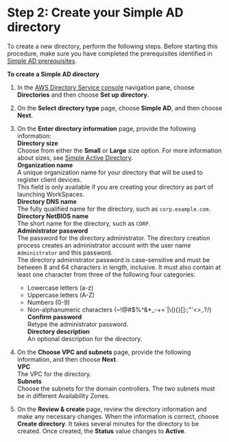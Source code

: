# Step 2: Create your Simple AD directory<a name="gsg_create_directory"></a>

To create a new directory, perform the following steps\. Before starting this procedure, make sure you have completed the prerequisites identified in [Simple AD prerequisites](prereq_simple.md)\.

**To create a Simple AD directory**

1. In the [AWS Directory Service console](https://console.aws.amazon.com/directoryservicev2/) navigation pane, choose **Directories** and then choose **Set up directory**\.

1. On the **Select directory type** page, choose **Simple AD**, and then choose **Next**\.

1. On the **Enter directory information** page, provide the following information:  
**Directory size**  
Choose from either the **Small** or **Large** size option\. For more information about sizes, see [Simple Active Directory](directory_simple_ad.md)\.  
**Organization name**  
A unique organization name for your directory that will be used to register client devices\.  
This field is only available if you are creating your directory as part of launching WorkSpaces\.  
**Directory DNS name**  
The fully qualified name for the directory, such as `corp.example.com`\.  
**Directory NetBIOS name**  
The short name for the directory, such as `CORP`\.  
**Administrator password**  
The password for the directory administrator\. The directory creation process creates an administrator account with the user name `Administrator` and this password\.  
The directory administrator password is case\-sensitive and must be between 8 and 64 characters in length, inclusive\. It must also contain at least one character from three of the following four categories:  
   + Lowercase letters \(a\-z\)
   + Uppercase letters \(A\-Z\)
   + Numbers \(0\-9\)
   + Non\-alphanumeric characters \(\~\!@\#$%^&\*\_\-\+=`\|\\\(\)\{\}\[\]:;"'<>,\.?/\)  
**Confirm password**  
Retype the administrator password\.  
**Directory description**  
An optional description for the directory\.

1. On the **Choose VPC and subnets** page, provide the following information, and then choose **Next**\.  
**VPC**  
The VPC for the directory\.  
**Subnets**  
Choose the subnets for the domain controllers\. The two subnets must be in different Availability Zones\. 

1. On the **Review & create** page, review the directory information and make any necessary changes\. When the information is correct, choose **Create directory**\. It takes several minutes for the directory to be created\. Once created, the **Status** value changes to **Active**\.